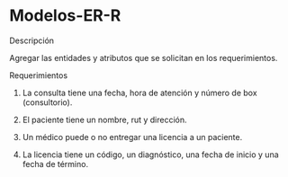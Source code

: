 # Modelos-ER-R

Descripción

Agregar las entidades y atributos que se solicitan en los requerimientos.

Requerimientos

1. La consulta tiene una fecha, hora de atención y número de box (consultorio).

2. El paciente tiene un nombre, rut y dirección.

3. Un médico puede o no entregar una licencia a un paciente.

4. La licencia tiene un código, un diagnóstico, una fecha de inicio y una fecha de
término.

